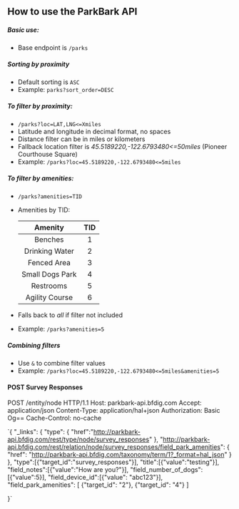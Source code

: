 ## How to use the ParkBark API

##### Basic use:
- Base endpoint is `/parks`

##### Sorting by proximity
- Default sorting is `ASC`
- Example: `parks?sort_order=DESC`

##### To filter by proximity:
- `/parks?loc=LAT,LNG<=Xmiles`
- Latitude and longitude in decimal format, no spaces
- Distance filter can be in miles or kilometers
- Fallback location filter is _45.5189220,-122.6793480<=50miles_ (Pioneer Courthouse Square)
- Example: `/parks?loc=45.5189220,-122.6793480<=5miles`

##### To filter by amenities:
- `/parks?amenities=TID`
- Amenities by TID:

   | Amenity         | TID            |
   | :-------------: | :-------------:|
   | Benches         |   1            |
   | Drinking Water  |   2            |
   | Fenced Area     |   3            |
   | Small Dogs Park |   4            |
   | Restrooms       |   5            |
   | Agility Course  |   6            |

- Falls back to _all_ if filter not included
- Example: `/parks?amenities=5`

##### Combining filters
- Use `&` to combine filter values
- Example: `/parks?loc=45.5189220,-122.6793480<=5miles&amenities=5`

#### POST Survey Responses
POST /entity/node HTTP/1.1
Host: parkbark-api.bfdig.com
Accept: application/json
Content-Type: application/hal+json
Authorization: Basic Og==
Cache-Control: no-cache

`{
  "_links": {
  	"type": {
  		"href":"http://parkbark-api.bfdig.com/rest/type/node/survey_responses"
  	},
  	"http://parkbark-api.bfdig.com/rest/relation/node/survey_responses/field_park_amenities": {
  		"href": "http://parkbark-api.bfdig.com/taxonomy/term/1?_format=hal_json"
  	}
  },
  "type":[{"target_id":"survey_responses"}],
  "title":[{"value":"testing"}],
  "field_notes":[{"value":"How are you?"}],
  "field_number_of_dogs":[{"value":5}],
  "field_device_id":[{"value": "abc123"}],
  "field_park_amenities": [
  	{"target_id": "2"},
  	{"target_id": "4"}
  ]

}`
